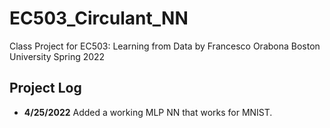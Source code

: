 # EC503_Circulant_NN

Class Project for EC503: Learning from Data
by Francesco Orabona
Boston University
Spring 2022


## Project Log
- **4/25/2022** Added a working MLP NN that works for MNIST.

